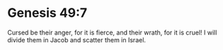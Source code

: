 # Genesis 49:7

Cursed be their anger, for it is fierce, and their wrath, for it is cruel! I will divide them in Jacob and scatter them in Israel.
